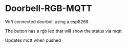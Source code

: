 # Doorbell-RGB-MQTT

Wifi connected doorbell using a esp8266

The button has a rgb led that will show the status via mqtt

Updates mqtt when pushed
